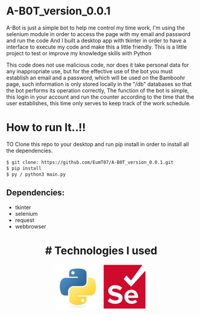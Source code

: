 # A-B0T_version_0.0.1
A-Bot is just a simple bot to help me control my time work, I'm using the selenium module in order to access the page with my email and password and run the code And I built a desktop app with tkinter in order to have a interface to execute my code and make this a little friendly.  This is a little project to test or improve my knowledge skills with Python

This code does not use malicious code, nor does it take personal data for any inappropriate use, but for the effective use of the bot you must establish an email and a password, which will be used on the Bamboohr page, such information is only stored locally in the "/db" databases so that the bot performs its operation correctly, The function of the bot is simple, this login in your account and run the counter according to the time that the user establishes, this time only serves to keep track of the work schedule.

<h1> How to run It..!! </h1>
TO Clone this repo to your desktop and run pip install in order to install all the dependencies.

```
$ git clone: https://github.com/EumT07/A-B0T_version_0.0.1.git
$ pip install 
$ py / python3 main.py
```
<h2>Dependencies:</h2>
 <ul>
   <li>tkinter</li>
   <li>selenium</li>
   <li>request</li>
   <li>webbrowser</li>
 </ul>

<h1 align="center"># Technologies I used </h2>

<div align="center">
<img width="120"  src="https://github.com/devicons/devicon/blob/master/icons/python/python-original.svg">
<img width="120"  src="https://github.com/devicons/devicon/blob/master/icons/selenium/selenium-original.svg">
</div>
 
